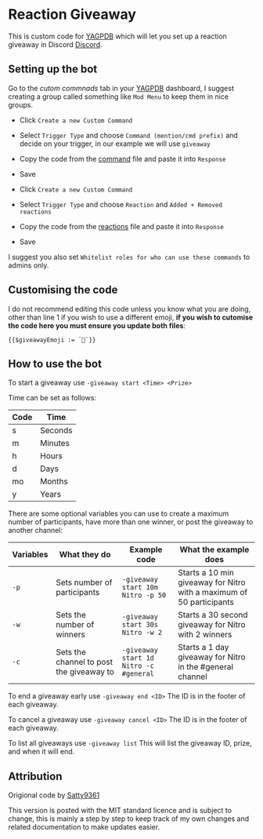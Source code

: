 # Reaction Giveaway

This is custom code for [YAGPDB](https://yagpdb.xyz/) which will let you set up a reaction giveaway in Discord [Discord](https://discord.com/).

## Setting up the bot

Go to the *cutom commnads* tab in your [YAGPDB](https://yagpdb.xyz/) dashboard, I suggest creating a group called something like `Mod Menu` to keep them in nice groups.
- Click `Create a new Custom Command`
- Select `Trigger Type` and choose `Command (mention/cmd prefix)` and decide on your trigger, in our example we will use `giveaway`
- Copy the code from the [command](https://github.com/CJ0206/yagpdb-cc/blob/main/Reaction%20Giveaway/command.lua) file and paste it into `Response`
- Save

- Click `Create a new Custom Command`
- Select `Trigger Type` and choose `Reaction` and `Added + Removed reactions`
- Copy the code from the [reactions](https://github.com/CJ0206/yagpdb-cc/blob/main/Reaction%20Giveaway/reactions.lua) file and paste it into `Response`
- Save

I suggest you also set `Whitelist roles for who can use these commands` to admins only.

## Customising the code

I do not recommend editing this code unless you know what you are doing, other than line 1 if you wish to use a different emoji, **if you wish to cutomise the code here you must ensure you update both files**:
```
{{$giveawayEmoji := `🎉`}}
```

## How to use the bot

To start a giveaway use `-giveaway start <Time> <Prize>`

Time can be set as follows:

Code | Time
---- | --------
s    | Seconds
m    | Minutes
h    | Hours
d    | Days
mo   | Months
y    | Years

There are some optional variables you can use to create a maximum number of participants, have more than one winner, or post the giveaway to another channel:

Variables | What they do                             | Example code                           | What the example does
--------- | ---------------------------------------- |  ------------------------------------  | -------------------------------------------------------------------------
`-p`      | Sets number of participants              | `-giveaway start 10m Nitro -p 50`      | Starts a 10 min giveaway for Nitro with a maximum of 50 participants
`-w`      | Sets the number of winners               | `-giveaway start 30s Nitro -w 2`       | Starts a 30 second giveaway for Nitro with 2 winners
`-c`      | Sets the channel to post the giveaway to | `-giveaway start 1d Nitro -c #general` | Starts a 1 day giveaway for Nitro in the #general channel

To end a giveaway early use `-giveaway end <ID>` The ID is in the footer of each giveaway.

To cancel a giveaway use `-giveaway cancel <ID>` The ID is in the footer of each giveaway.

To list all giveaways use `-giveaway list` This will list the giveaway ID, prize, and when it will end.

## Attribution

Origional code by [Satty9361](https://github.com/BlackWolfWoof/yagpdb-cc/tree/master/Moderation_Menu)


This version is posted with the MIT standard licence and is subject to change, this is mainly a step by step to keep track of my own changes and related documentation to make updates easier.

